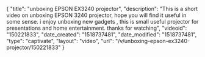 {
    "title": "unboxing EPSON EX3240 projector",
    "description": "This is a short video on unboxing EPSON 3240 projector, hope you will   find it useful in some sense. i enjoy unboxing new gadgets , this is small useful projector for presentations and home entertainment. thanks for watching",
    "videoid": "150221833",
    "date_created": "1518737481",
    "date_modified": "1518737481",
    "type": "captivate",
    "layout": "video",
    "url": "\/v\/unboxing-epson-ex3240-projector\/150221833"
}